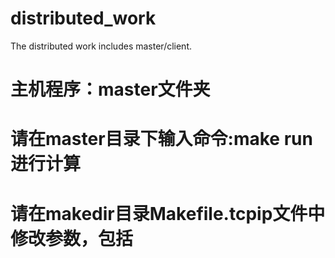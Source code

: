 # distributed_work
The distributed work includes master/client.

# 主机程序：master文件夹
# 请在master目录下输入命令:make run进行计算
# 请在makedir目录Makefile.tcpip文件中修改参数，包括
